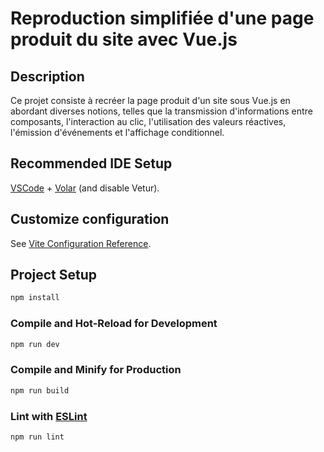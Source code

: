 # Reproduction simplifiée d'une page produit du site avec Vue.js

## Description
Ce projet consiste à recréer la page produit d'un site sous Vue.js en abordant diverses notions, telles que la transmission d'informations entre composants, l'interaction au clic, l'utilisation des valeurs réactives, l'émission d'événements et l'affichage conditionnel.

## Recommended IDE Setup

[VSCode](https://code.visualstudio.com/) + [Volar](https://marketplace.visualstudio.com/items?itemName=Vue.volar) (and disable Vetur).

## Customize configuration

See [Vite Configuration Reference](https://vite.dev/config/).

## Project Setup

```sh
npm install
```

### Compile and Hot-Reload for Development

```sh
npm run dev
```

### Compile and Minify for Production

```sh
npm run build
```

### Lint with [ESLint](https://eslint.org/)

```sh
npm run lint
```
